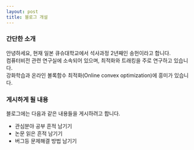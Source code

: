 ```yaml
---
layout: post
title: 블로그 개설
---
```


### 간단한 소개

안녕하세요, 현재 일본 큐슈대학교에서 석사과정 2년째인 송헌이라고 합니다.  
컴퓨터비전 관련 연구실에 소속되어 있으며, 최적화와 트래킹을 주로 연구하고 있습니다.  
강화학습과 온라인 볼록함수 최적화(Online convex optimization)에 흥미가 있습니다.

### 게시하게 될 내용

블로그에는 다음과 같은 내용들을 게시하려고 합니다.

* 관심분야 공부 흔적 남기기
* 논문 읽은 흔적 남기기
* 버그등 문제해결 방법 남기기
